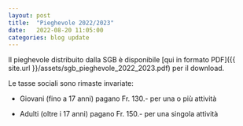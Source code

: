 ```yaml
---
layout: post
title:  "Pieghevole 2022/2023"
date:   2022-08-20 11:05:00
categories: blog update
---
```

Il pieghevole distribuito dalla SGB è disponibile [qui in formato PDF]({{ site.url }}/assets/sgb_pieghevole_2022_2023.pdf) per il download.

Le tasse sociali sono rimaste invariate:

* Giovani (fino a 17 anni) pagano Fr. 130.- per una o più attività

* Adulti (oltre i 17 anni) pagano Fr. 150.- per una singola attività